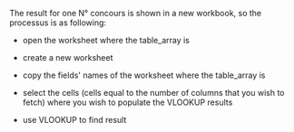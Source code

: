 The result for one N° concours is shown in a new workbook, so the processus is as following:

- open the worksheet where the table_array is

- create a new worksheet

- copy the fields' names of the worksheet where the table_array is

- select the cells (cells equal to the number of columns that you wish to fetch) where you wish to populate the VLOOKUP results

- use VLOOKUP to find result
